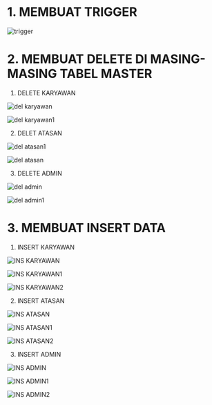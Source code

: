 # 1. MEMBUAT TRIGGER


![trigger](https://user-images.githubusercontent.com/45527518/148975067-de2978e9-f253-45c9-b9bb-cf0ff6b584e3.jpg)


# 2. MEMBUAT DELETE DI MASING-MASING TABEL MASTER

1. DELETE KARYAWAN

![del karyawan](https://user-images.githubusercontent.com/45527518/148975287-1c0100f7-a298-4680-910c-dbbd2e647175.jpg)

![del karyawan1](https://user-images.githubusercontent.com/45527518/148975323-59396c93-ed2c-4447-afca-8976ed71cf65.jpg)


2. DELET ATASAN


![del atasan1](https://user-images.githubusercontent.com/45527518/148975411-293e1c20-cd0c-4e52-b81b-030e96f70b1e.jpg)


![del atasan](https://user-images.githubusercontent.com/45527518/148975470-fdd59ec0-287f-4933-9a0b-76975a3ce5d7.jpg)


3. DELETE ADMIN

![del admin](https://user-images.githubusercontent.com/45527518/148975559-017ee45c-d525-41ad-9a24-c390e571db9d.jpg)


![del admin1](https://user-images.githubusercontent.com/45527518/148975574-18d302f7-beb0-43fb-a7ea-948819313863.jpg)


# 3. MEMBUAT INSERT DATA 

1. INSERT KARYAWAN


![INS KARYAWAN](https://user-images.githubusercontent.com/45527518/148976778-48d08d5e-bb64-4e24-974e-07562caa8d2a.jpg)


![INS KARYAWAN1](https://user-images.githubusercontent.com/45527518/148976856-5d85987f-5399-42d5-b53a-388ea4e0a632.jpg)


![INS KARYAWAN2](https://user-images.githubusercontent.com/45527518/148976877-026e78af-53cb-4361-b416-b048a4ff60c2.jpg)

2. INSERT ATASAN

![INS ATASAN](https://user-images.githubusercontent.com/45527518/148976988-9a10a54f-34b8-4354-b762-659f7bd33705.jpg)


![INS ATASAN1](https://user-images.githubusercontent.com/45527518/148977011-7501863b-6009-4d8c-859b-f63cc44d66c2.jpg)


![INS ATASAN2](https://user-images.githubusercontent.com/45527518/148977047-ac2faa8e-7bfe-4e25-a1e5-7f6460537cbc.jpg)

3. INSERT ADMIN


![INS ADMIN](https://user-images.githubusercontent.com/45527518/148977145-cb749817-3138-4ff2-a14b-927036b2e1db.jpg)


![INS ADMIN1](https://user-images.githubusercontent.com/45527518/148977272-a9670479-84c8-4c09-a67c-956ec79e573b.jpg)


![INS ADMIN2](https://user-images.githubusercontent.com/45527518/148977297-cea30389-fc60-44fc-886c-3d8a92dd6f66.jpg)



